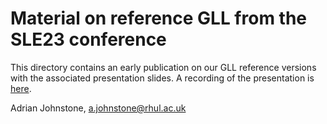 # Material on reference GLL from the SLE23 conference

This directory contains an early publication on our GLL reference versions with the associated presentation slides. A recording of the presentation is [here](https://www.youtube.com/watch?v=lwNhOL4eV2U). 

Adrian Johnstone, a.johnstone@rhul.ac.uk
